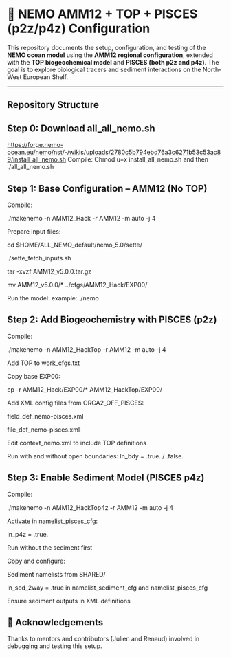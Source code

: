 # 🌊 NEMO AMM12 + TOP + PISCES (p2z/p4z) Configuration

This repository documents the setup, configuration, and testing of the **NEMO ocean model** using the **AMM12 regional configuration**, extended with the **TOP biogeochemical model** and **PISCES (both p2z and p4z)**. The goal is to explore biological tracers and sediment interactions on the North-West European Shelf.

---

## Repository Structure
## Step 0: Download all_all_nemo.sh 
https://forge.nemo-ocean.eu/nemo/nst/-/wikis/uploads/2780c5b794ebd76a3c6271b53c53ac89/install_all_nemo.sh 
Compile:
Chmod u+x install_all_nemo.sh and then 
./all_all_nemo.sh



## Step 1: Base Configuration – AMM12 (No TOP)
Compile:

./makenemo -n AMM12_Hack -r AMM12 -m auto -j 4

Prepare input files:

cd $HOME/ALL_NEMO_default/nemo_5.0/sette/

./sette_fetch_inputs.sh

tar -xvzf AMM12_v5.0.0.tar.gz

mv AMM12_v5.0.0/* ../cfgs/AMM12_Hack/EXP00/

Run the model: example: ./nemo


## Step 2: Add Biogeochemistry with PISCES (p2z)

Compile:

./makenemo -n AMM12_HackTop -r AMM12 -m auto -j 4

Add TOP to work_cfgs.txt

Copy base EXP00:

cp -r AMM12_Hack/EXP00/* AMM12_HackTop/EXP00/

Add XML config files from ORCA2_OFF_PISCES:

field_def_nemo-pisces.xml

file_def_nemo-pisces.xml

Edit context_nemo.xml to include TOP definitions

Run with and without open boundaries: ln_bdy = .true. / .false.

## Step 3: Enable Sediment Model (PISCES p4z)

Compile:

./makenemo -n AMM12_HackTop4z -r AMM12 -m auto -j 4

Activate in namelist_pisces_cfg:

ln_p4z = .true.

Run without the sediment first

Copy and configure:

Sediment namelists from SHARED/

ln_sed_2way = .true in namelist_sediment_cfg and namelist_pisces_cfg

Ensure sediment outputs in XML definitions



## 🤝 Acknowledgements

Thanks to mentors and contributors (Julien and Renaud) involved in debugging and testing this setup.

